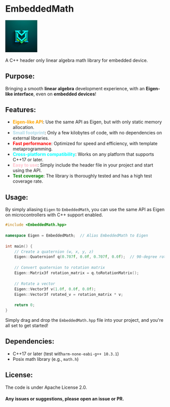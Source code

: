 # EmbeddedMath
<p align="left">
  <img src="https://github.com/geniusdo/EmbeddedMath/blob/main/doc/ai_generated_logo.png" width="20%" height="auto" alt="LOGO">
</p>   

A C++ header only linear algebra math library for embedded device.



## Purpose:

Bringing a smooth **linear algebra** development experience, with an **Eigen-like interface**, even on **embedded devices**!

## Features:
- **<span style="color:orange">Eigen-like API</span>**: Use the same API as Eigen, but with only static memory allocation.
- **<span style="color:lightblue">Small footprint</span>**: Only a few kilobytes of code, with no dependencies on external libraries.
- **<span style="color:red">Fast performance</span>**: Optimized for speed and efficiency, with template metaprogramming.
- **<span style="color:cyan">Cross-platform compatibility</span>**: Works on any platform that supports C++17 or later.
- **<span style="color:pink">Easy to use</span>**: Simply include the header file in your project and start using the API.
- **<span style="color:green">Test coverage</span>**: The library is thoroughly tested and has a high test coverage rate.



## Usage:
By simply aliasing `Eigen` to `EmbeddedMath`, you can use the same API as Eigen on microcontrollers with C++ support enabled.

```cpp
#include <EmbeddedMath.hpp>

namespace Eigen = EmbeddedMath;  // Alias EmbeddedMath to Eigen

int main() {
    // Create a quaternion (w, x, y, z)
    Eigen::Quaternionf q(0.707f, 0.0f, 0.707f, 0.0f);  // 90-degree rotation around the Y axis

    // Convert quaternion to rotation matrix
    Eigen::Matrix3f rotation_matrix = q.toRotationMatrix();

    // Rotate a vector
    Eigen::Vector3f v(1.0f, 0.0f, 0.0f);
    Eigen::Vector3f rotated_v = rotation_matrix * v;

    return 0;
}
```

Simply drag and drop the `EmbeddedMath.hpp` file into your project, and you're all set to get started!

## Dependencies:
- C++17 or later (test with`arm-none-eabi-g++ 10.3.1`)
- Posix math library (e.g., `math.h`)


## License:
The code is under Apache License 2.0.

#### Any issues or suggestions, please open an issue or PR.